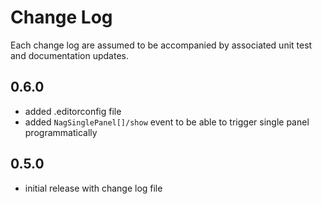 # Change Log

Each change log are assumed to be accompanied by associated unit test and documentation updates.

## 0.6.0

- added .editorconfig file
- added `NagSinglePanel[]/show` event to be able to trigger single panel programmatically

## 0.5.0

- initial release with change log file

